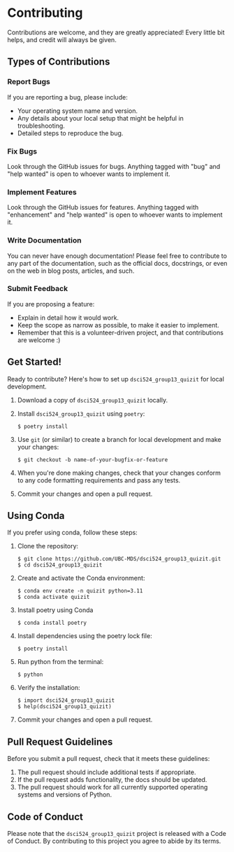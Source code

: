 # Contributing

Contributions are welcome, and they are greatly appreciated! Every little bit
helps, and credit will always be given.

## Types of Contributions

### Report Bugs

If you are reporting a bug, please include:

* Your operating system name and version.
* Any details about your local setup that might be helpful in troubleshooting.
* Detailed steps to reproduce the bug.

### Fix Bugs

Look through the GitHub issues for bugs. Anything tagged with "bug" and "help
wanted" is open to whoever wants to implement it.

### Implement Features

Look through the GitHub issues for features. Anything tagged with "enhancement"
and "help wanted" is open to whoever wants to implement it.

### Write Documentation

You can never have enough documentation! Please feel free to contribute to any
part of the documentation, such as the official docs, docstrings, or even
on the web in blog posts, articles, and such.

### Submit Feedback

If you are proposing a feature:

* Explain in detail how it would work.
* Keep the scope as narrow as possible, to make it easier to implement.
* Remember that this is a volunteer-driven project, and that contributions
  are welcome :)

## Get Started!

Ready to contribute? Here's how to set up `dsci524_group13_quizit` for local development.

1. Download a copy of `dsci524_group13_quizit` locally.
2. Install `dsci524_group13_quizit` using `poetry`:

    ```console
    $ poetry install
    ```

3. Use `git` (or similar) to create a branch for local development and make your changes:

    ```console
    $ git checkout -b name-of-your-bugfix-or-feature
    ```

4. When you're done making changes, check that your changes conform to any code formatting requirements and pass any tests.

5. Commit your changes and open a pull request.

## Using Conda
If you prefer using conda, follow these steps:
1. Clone the repository:
   ```console
   $ git clone https://github.com/UBC-MDS/dsci524_group13_quizit.git
   $ cd dsci524_group13_quizit
   ```
2. Create and activate the Conda environment:
   ```console
   $ conda env create -n quizit python=3.11
   $ conda activate quizit
   ```
3. Install poetry using Conda
   ```console
   $ conda install poetry  
   ```
4. Install dependencies using the poetry lock file:
   ```console
   $ poetry install
   ```
5. Run python from the terminal:
   ```console
   $ python
   ```
6. Verify the installation:
   ```console
   $ import dsci524_group13_quizit 
   $ help(dsci524_group13_quizit)
   ```
6. Commit your changes and open a pull request.
   
## Pull Request Guidelines

Before you submit a pull request, check that it meets these guidelines:

1. The pull request should include additional tests if appropriate.
2. If the pull request adds functionality, the docs should be updated.
3. The pull request should work for all currently supported operating systems and versions of Python.

## Code of Conduct

Please note that the `dsci524_group13_quizit` project is released with a
Code of Conduct. By contributing to this project you agree to abide by its terms.
